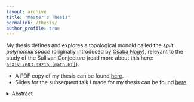 ```yaml
---
layout: archive
title: "Master's Thesis"
permalink: /thesis/
author_profile: true
---
```


My thesis defines and explores a topological monoid called the *split polynomial space* (originally introduced by [Csaba Nagy][nagy]),
relevant to the study of the Sullivan Conjecture (read more about this here: [`arXiv:2003.09216 [math.GT]`][crowley20]).
- A PDF copy of my thesis can be found [here][thesis].
- Slides for the subsequent talk I made for my thesis can be found [here][slides].

[crowley]: https://www.dcrowley.net/
[nagy]: https://www.maths.gla.ac.uk/~cnagy/
[crowley20]: https://doi.org/10.48550/arXiv.2003.09216
[thesis]: /files/thesis.pdf
[slides]: /files/thesis-slides.pdf

<details markdown="1">
  <summary>Abstract</summary>
  The Sullivan Conjecture posits the existence of complete intersections that,
  while distinct as complex manifolds, share isomorphic underlying smooth structures.
  In order to study these complete intersections, we rely on an associated normal map,
  which is the data maps of the form $\gamma \to \gamma^{\otimes d}$, where $\gamma$ is a line bundle.
  We define the *split polynomials*, a monoid under composition formed by polynomials
  of the form $z \mapsto z^d$ on a one-dimensional subspace of a complex vector space.
  A *split polynomial* serves as a basic model for the behaviour observed on each fibre of the normal map.
  We then explore the structure of this split polynomial space and its quotient under the unitary group action,
  which we denote as the $\mathcal A$-space. While not the primary objective,
  we hope that we may gather evidence supporting the veracity of the
  Sullivan Conjecture through the study of these spaces.
</details>
